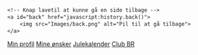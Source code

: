     <!-- Knap lavetil at kunne gå en side tilbage -->
    <a id="back" href="javascript:history.back()">
        <img src="Images/back.png" alt="Pil til at gå tilbage">
    </a>



<!-- Dette er menu 2 (skal nok ikke bruges) -->
<div id="menu">
    <a href="maintenance.html">Min profil</a>
    <a href="maintenance.html">Mine ønsker</a>
    <a href="maintenance.html">Julekalender</a>
    <a href="maintenance.html">Club BR</a>
</div>